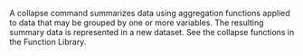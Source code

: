 A collapse command summarizes data using aggregation functions applied to data
that may be grouped by one or more variables. The resulting summary data is
represented in a new dataset.  See the collapse functions in the Function Library.
